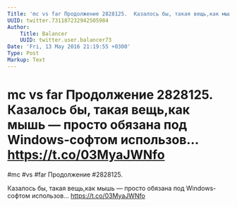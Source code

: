 ```yaml
---
Title: 'mc vs far Продолжение 2828125.  Казалось бы, такая вещь,как мышь — просто обязана под Windows-софтом использов… https://t.co/03MyaJWNfo'
UUID: twitter.731187232942505984
Author:
    Title: Balancer
    UUID: twitter.user.balancer73
Date: 'Fri, 13 May 2016 21:19:55 +0300'
Type: Post
Markup: Text
---
```


# mc vs far Продолжение 2828125.  Казалось бы, такая вещь,как мышь — просто обязана под Windows-софтом использов… https://t.co/03MyaJWNfo

#mc #vs #far Продолжение #2828125.

Казалось бы, такая вещь,как мышь — просто обязана под
Windows-софтом использов… https://t.co/03MyaJWNfo